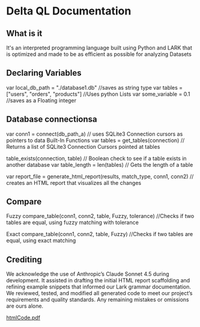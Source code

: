 # Delta QL Documentation
## What is it
It's an interpreted programming language built using Python and LARK that is optimized and made to be as efficient as possible for analyzing Datasets

## Declaring Variables
var local_db_path = "./database1.db" //saves as string type
var tables = ["users", "orders", "products"] //Uses python Lists
var some_variable = 0.1 //saves as a Floating integer
## Database connectionsa
var conn1 = connect(db_path_a) // uses SQLite3 Connection cursors as pointers to data
Built-In Functions
var tables = get_tables(connection) // Returns a list of SQLite3 Connection Cursors pointed at tables

table_exists(connection, table) // Boolean check to see if a table exists in another database
var table_length = len(tables) // Gets the length of a table

var report_file = generate_html_report(results, match_type, conn1, conn2) // creates an HTML report that visualizes all the changes

## Compare
Fuzzy
compare_table(conn1, conn2, table, Fuzzy, tolerance) //Checks if two tables are equal, using fuzzy matching with tolerance

Exact
compare_table(conn1, conn2, table, Fuzzy)  //Checks if two tables are equal, using exact matching


## Crediting
We acknowledge the use of Anthropic’s Claude Sonnet 4.5 during development. It assisted in drafting the initial HTML report scaffolding and refining example snippets that informed our Lark grammar documentation. We reviewed, tested, and modified all generated code to meet our project’s requirements and quality standards. Any remaining mistakes or omissions are ours alone.

[htmlCode.pdf](https://github.com/user-attachments/files/22992985/htmlCode.pdf)
